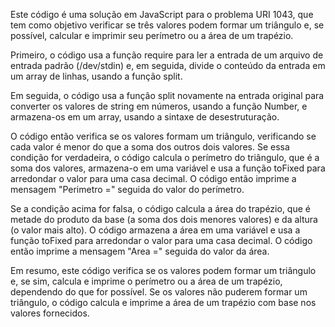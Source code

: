 Este código é uma solução em JavaScript para o problema URI 1043, que tem como objetivo verificar se três valores podem formar um triângulo e, se possível, calcular e imprimir seu perímetro ou a área de um trapézio.

Primeiro, o código usa a função require para ler a entrada de um arquivo de entrada padrão (/dev/stdin) e, em seguida, divide o conteúdo da entrada em um array de linhas, usando a função split.

Em seguida, o código usa a função split novamente na entrada original para converter os valores de string em números, usando a função Number, e armazena-os em um array, usando a sintaxe de desestruturação.

O código então verifica se os valores formam um triângulo, verificando se cada valor é menor do que a soma dos outros dois valores. Se essa condição for verdadeira, o código calcula o perímetro do triângulo, que é a soma dos valores, armazena-o em uma variável e usa a função toFixed para arredondar o valor para uma casa decimal. O código então imprime a mensagem "Perimetro =" seguida do valor do perímetro.

Se a condição acima for falsa, o código calcula a área do trapézio, que é metade do produto da base (a soma dos dois menores valores) e da altura (o valor mais alto). O código armazena a área em uma variável e usa a função toFixed para arredondar o valor para uma casa decimal. O código então imprime a mensagem "Area =" seguida do valor da área.

Em resumo, este código verifica se os valores podem formar um triângulo e, se sim, calcula e imprime o perímetro ou a área de um trapézio, dependendo do que for possível. Se os valores não puderem formar um triângulo, o código calcula e imprime a área de um trapézio com base nos valores fornecidos.